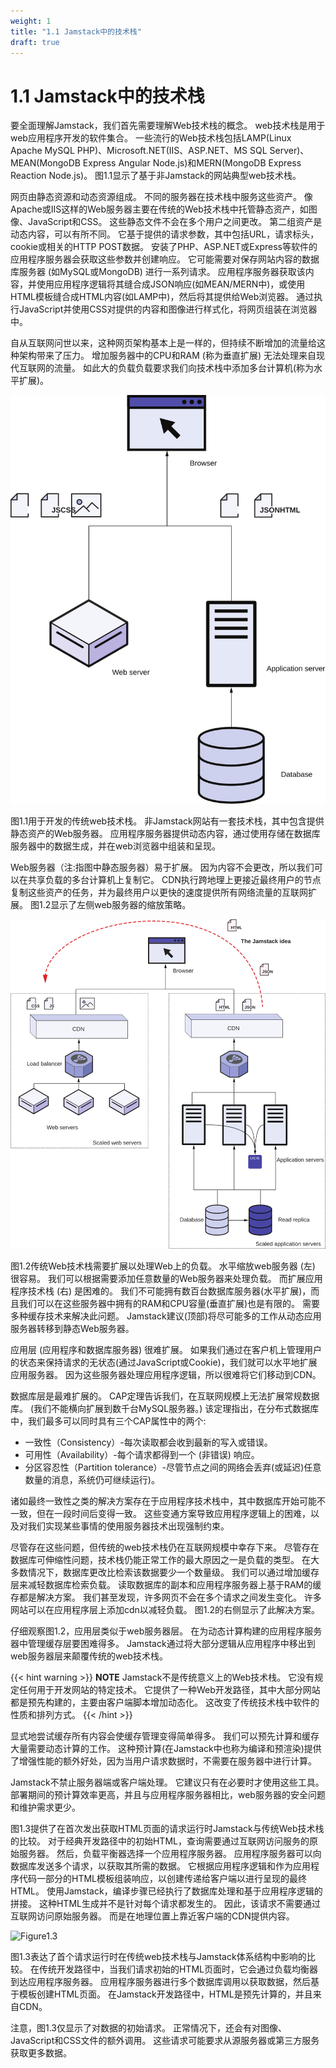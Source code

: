 ```yaml
---
weight: 1
title: "1.1 Jamstack中的技术栈"
draft: true
---
```


# 1.1 Jamstack中的技术栈

要全面理解Jamstack，我们首先需要理解Web技术栈的概念。 web技术栈是用于web应用程序开发的软件集合。 一些流行的Web技术栈包括LAMP(Linux Apache MySQL PHP)、Microsoft.NET(IIS、ASP.NET、MS SQL Server)、MEAN(MongoDB Express Angular Node.js)和MERN(MongoDB Express Reaction Node.js)。 图1.1显示了基于非Jamstack的网站典型web技术栈。

网页由静态资源和动态资源组成。 不同的服务器在技术栈中服务这些资产。 像Apache或IIS这样的Web服务器主要在传统的Web技术栈中托管静态资产，如图像、JavaScript和CSS。 这些静态文件不会在多个用户之间更改。 第二组资产是动态内容，可以有所不同。 它基于提供的请求参数，其中包括URL，请求标头，cookie或相关的HTTP POST数据。 安装了PHP、ASP.NET或Express等软件的应用程序服务器会获取这些参数并创建响应。 它可能需要对保存网站内容的数据库服务器 (如MySQL或MongoDB) 进行一系列请求。 应用程序服务器获取该内容，并使用应用程序逻辑将其缝合成JSON响应(如MEAN/MERN中)，或使用HTML模板缝合成HTML内容(如LAMP中)，然后将其提供给Web浏览器。 通过执行JavaScript并使用CSS对提供的内容和图像进行样式化，将网页组装在浏览器中。

自从互联网问世以来，这种网页架构基本上是一样的，但持续不断增加的流量给这种架构带来了压力。 增加服务器中的CPU和RAM (称为垂直扩展) 无法处理来自现代互联网的流量。 如此大的负载负载要求我们向技术栈中添加多台计算机(称为水平扩展)。

![Figure1.1](Figure1.1.svg)

图1.1用于开发的传统web技术栈。 非Jamstack网站有一套技术栈，其中包含提供静态资产的Web服务器。 应用程序服务器提供动态内容，通过使用存储在数据库服务器中的数据生成，并在web浏览器中组装和呈现。

Web服务器（注:指图中静态服务器）易于扩展。 因为内容不会更改，所以我们可以在共享负载的多台计算机上复制它。 CDN执行跨地理上更接近最终用户的节点复制这些资产的任务，并为最终用户以更快的速度提供所有网络流量的互联网扩展。 图1.2显示了左侧web服务器的缩放策略。

![Figure1.2](Figure1.2.svg)

图1.2传统Web技术栈需要扩展以处理Web上的负载。 水平缩放web服务器 (左) 很容易。 我们可以根据需要添加任意数量的Web服务器来处理负载。 而扩展应用程序技术栈 (右) 是困难的。 我们不可能拥有数百台数据库服务器(水平扩展)，而且我们可以在这些服务器中拥有的RAM和CPU容量(垂直扩展)也是有限的。 需要多种缓存技术来解决此问题。 Jamstack建议(顶部)将尽可能多的工作从动态应用服务器转移到静态Web服务器。

应用层 (应用程序和数据库服务器) 很难扩展。 如果我们通过在客户机上管理用户的状态来保持请求的无状态(通过JavaScript或Cookie)，我们就可以水平地扩展应用服务器。 因为这些服务器处理应用程序逻辑，所以很难将它们移动到CDN。

数据库层是最难扩展的。 CAP定理告诉我们，在互联网规模上无法扩展常规数据库。 (我们不能横向扩展到数千台MySQL服务器。) 该定理指出，在分布式数据库中，我们最多可以同时具有三个CAP属性中的两个:

- 一致性（Consistency）-每次读取都会收到最新的写入或错误。
- 可用性（Availability）-每个请求都得到一个 (非错误) 响应。
- 分区容忍性（Partition tolerance）-尽管节点之间的网络会丢弃(或延迟)任意数量的消息，系统仍可继续运行)。

诸如最终一致性之类的解决方案存在于应用程序技术栈中，其中数据库开始可能不一致，但在一段时间后变得一致。 这些变通方案导致应用程序逻辑上的困难，以及对我们实现某些事情的使用服务器技术出现强制约束。

尽管存在这些问题，但传统的web技术栈仍在互联网规模中幸存下来。 尽管存在数据库可伸缩性问题，技术栈仍能正常工作的最大原因之一是负载的类型。 在大多数情况下，数据库更改比检索该数据要少一个数量级。 我们可以通过增加缓存层来减轻数据库检索负载。 读取数据库的副本和应用程序服务器上基于RAM的缓存都是解决方案。 我们甚至发现，许多网页不会在多个请求之间发生变化。 许多网站可以在应用程序层上添加cdn以减轻负载。 图1.2的右侧显示了此解决方案。

仔细观察图1.2，应用层类似于web服务器层。 在为动态计算构建的应用程序服务器中管理缓存层要困难得多。 Jamstack通过将大部分逻辑从应用程序中移出到web服务器层来颠覆传统的web技术栈。

{{< hint warning >}}
**NOTE**
Jamstack不是传统意义上的Web技术栈。 它没有规定任何用于开发网站的特定技术。 它提供了一种Web开发路径，其中大部分网站都是预先构建的，主要由客户端脚本增加动态化。 这改变了传统技术栈中软件的性质和排列方式。
{{< /hint >}}

显式地尝试缓存所有内容会使缓存管理变得简单得多。 我们可以预先计算和缓存大量需要动态计算的工作。 这种预计算(在Jamstack中也称为编译和预渲染)提供了增强性能的额外好处，因为当用户请求数据时，不需要在服务器中进行计算。

Jamstack不禁止服务器端或客户端处理。 它建议只有在必要时才使用这些工具。 部署期间的预计算效率更高，并且与应用程序服务器相比，web服务器的安全问题和维护需求更少。

图1.3提供了在首次发出获取HTML页面的请求运行时Jamstack与传统Web技术栈的比较。 对于经典开发路径中的初始HTML，查询需要通过互联网访问服务的原始服务器。 然后，负载平衡器选择一个应用程序服务器。 应用程序服务器可以向数据库发送多个请求，以获取其所需的数据。 它根据应用程序逻辑和作为应用程序代码一部分的HTML模板组装响应，以创建传递给客户端以进行呈现的最终HTML。 使用Jamstack，编译步骤已经执行了数据库处理和基于应用程序逻辑的拼接。 这种HTML生成并不是针对每个请求都发生的。 因此，该请求不需要通过互联网访问原始服务器。 而是在地理位置上靠近客户端的CDN提供内容。 

![Figure1.3](Figure1.3.svg)

图1.3表达了首个请求运行时在传统web技术栈与Jamstack体系结构中影响的比较。 在传统开发路径中，当我们请求初始的HTML页面时，它会通过负载均衡器到达应用程序服务器。 应用程序服务器进行多个数据库调用以获取数据，然后基于模板创建HTML页面。 在Jamstack开发路径中，HTML是预先计算的，并且来自CDN。

注意，图1.3仅显示了对数据的初始请求。 正常情况下，还会有对图像、JavaScript和CSS文件的额外调用。 这些请求可能要求从源服务器或第三方服务获取更多数据。

